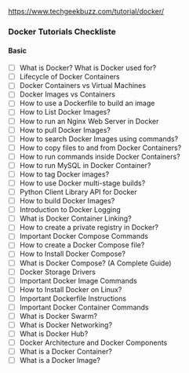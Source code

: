 https://www.techgeekbuzz.com/tutorial/docker/

### Docker Tutorials Checkliste

#### **Basic**
- [ ] What is Docker? What is Docker used for?  
- [ ] Lifecycle of Docker Containers  
- [ ] Docker Containers vs Virtual Machines  
- [ ] Docker Images vs Containers  
- [ ] How to use a Dockerfile to build an image  
- [ ] How to List Docker Images?  
- [ ] How to run an Nginx Web Server in Docker  
- [ ] How to pull Docker Images?  
- [ ] How to search Docker Images using commands?  
- [ ] How to copy files to and from Docker Containers?  
- [ ] How to run commands inside Docker Containers?  
- [ ] How to run MySQL in Docker Container?  
- [ ] How to tag Docker images?  
- [ ] How to use Docker multi-stage builds?  
- [ ] Python Client Library API for Docker  
- [ ] How to build Docker Images?  
- [ ] Introduction to Docker Logging  
- [ ] What is Docker Container Linking?  
- [ ] How to create a private registry in Docker?  
- [ ] Important Docker Compose Commands  
- [ ] How to create a Docker Compose file?  
- [ ] How to Install Docker Compose?  
- [ ] What is Docker Compose? (A Complete Guide)  
- [ ] Docker Storage Drivers  
- [ ] Important Docker Image Commands  
- [ ] How to Install Docker on Linux?  
- [ ] Important Dockerfile Instructions  
- [ ] Important Docker Container Commands  
- [ ] What is Docker Swarm?  
- [ ] What is Docker Networking?  
- [ ] What is Docker Hub?  
- [ ] Docker Architecture and Docker Components  
- [ ] What is a Docker Container?  
- [ ] What is a Docker Image?